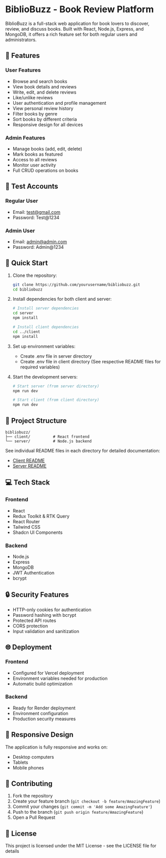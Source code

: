 # BiblioBuzz - Book Review Platform

BiblioBuzz is a full-stack web application for book lovers to discover, review, and discuss books. Built with React, Node.js, Express, and MongoDB, it offers a rich feature set for both regular users and administrators.

## 🌟 Features

### User Features
- Browse and search books
- View book details and reviews
- Write, edit, and delete reviews
- Like/unlike reviews
- User authentication and profile management
- View personal review history
- Filter books by genre
- Sort books by different criteria
- Responsive design for all devices

### Admin Features
- Manage books (add, edit, delete)
- Mark books as featured
- Access to all reviews
- Monitor user activity
- Full CRUD operations on books

## 📝 Test Accounts

### Regular User
- Email: test@gmail.com
- Password: Test@1234

### Admin User
- Email: admin@admin.com
- Password: Admin@1234

## 🚀 Quick Start

1. Clone the repository:
   ```bash
   git clone https://github.com/yourusername/bibliobuzz.git
   cd bibliobuzz
   ```

2. Install dependencies for both client and server:
   ```bash
   # Install server dependencies
   cd server
   npm install

   # Install client dependencies
   cd ../client
   npm install
   ```

3. Set up environment variables:
   - Create .env file in server directory
   - Create .env file in client directory
   (See respective README files for required variables)

4. Start the development servers:
   ```bash
   # Start server (from server directory)
   npm run dev

   # Start client (from client directory)
   npm run dev
   ```

## 📂 Project Structure

```
bibliobuzz/
├── client/          # React frontend
└── server/          # Node.js backend
```

See individual README files in each directory for detailed documentation:
- [Client README](./client/README.md)
- [Server README](./server/README.md)

## 💻 Tech Stack

### Frontend
- React
- Redux Toolkit & RTK Query
- React Router
- Tailwind CSS
- Shadcn UI Components

### Backend
- Node.js
- Express
- MongoDB
- JWT Authentication
- bcrypt

## 🔒 Security Features

- HTTP-only cookies for authentication
- Password hashing with bcrypt
- Protected API routes
- CORS protection
- Input validation and sanitization

## 🌐 Deployment

### Frontend
- Configured for Vercel deployment
- Environment variables needed for production
- Automatic build optimization

### Backend
- Ready for Render deployment
- Environment configuration
- Production security measures

## 📱 Responsive Design

The application is fully responsive and works on:
- Desktop computers
- Tablets
- Mobile phones

## 🤝 Contributing

1. Fork the repository
2. Create your feature branch (`git checkout -b feature/AmazingFeature`)
3. Commit your changes (`git commit -m 'Add some AmazingFeature'`)
4. Push to the branch (`git push origin feature/AmazingFeature`)
5. Open a Pull Request

## 📄 License

This project is licensed under the MIT License - see the LICENSE file for details